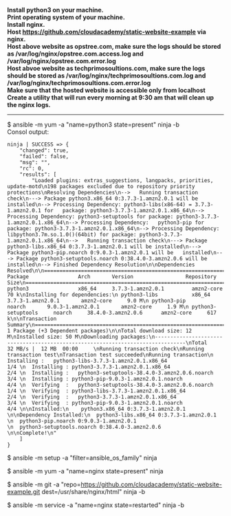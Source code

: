 **Install python3 on your machine.  
Print operating system of your machine.  
Install nginx.  
Host https://github.com/cloudacademy/static-website-example via nginx.  
Host above website as opstree.com, make sure the logs should be stored as /var/log/nginx/opstree.com.access.log and /var/log/nginx/opstree.com.error.log  
Host abvoe website as techprimosoultions.com, make sure the logs should be stored as /var/log/nginx/techprimosoultions.com.log and /var/log/nginx/techprimosoultions.com.error.log  
Make sure that the hosted website is accessible only from localhost  
Create a utility that will run every morning at 9:30 am that will clean up the nginx logs.**
  
------------------------------------------------------------------------------------------------------------------    
$ ansible -m yum -a "name=python3 state=present" ninja -b  
Consol output:  
```
ninja | SUCCESS => {
    "changed": true,
    "failed": false,
    "msg": "",
    "rc": 0,
    "results": [
        "Loaded plugins: extras_suggestions, langpacks, priorities, update-motd\n198 packages excluded due to repository priority protections\nResolving Dependencies\n-->   Running transaction check\n---> Package python3.x86_64 0:3.7.3-1.amzn2.0.1 will be installed\n--> Processing Dependency: python3-libs(x86-64) = 3.7.3-1.amzn2.0.1 for   package: python3-3.7.3-1.amzn2.0.1.x86_64\n--> Processing Dependency: python3-setuptools for package: python3-3.7.3-1.amzn2.0.1.x86_64\n--> Processing Dependency:   python3-pip for package: python3-3.7.3-1.amzn2.0.1.x86_64\n--> Processing Dependency: libpython3.7m.so.1.0()(64bit) for package: python3-3.7.3-1.amzn2.0.1.x86_64\n-->   Running transaction check\n---> Package python3-libs.x86_64 0:3.7.3-1.amzn2.0.1 will be installed\n---> Package python3-pip.noarch 0:9.0.3-1.amzn2.0.1 will be   installed\n---> Package python3-setuptools.noarch 0:38.4.0-3.amzn2.0.6 will be installed\n--> Finished Dependency Resolution\n\nDependencies   Resolved\n\n================================================================================\n Package                Arch       Version                 Repository        Size\n================================================================================\nInstalling:\n python3                x86_64     3.7.3-1.amzn2.0.1         amzn2-core      70 k\nInstalling for dependencies:\n python3-libs           x86_64     3.7.3-1.amzn2.0.1       amzn2-core     9.0 M\n python3-pip            noarch       9.0.3-1.amzn2.0.1       amzn2-core     1.9 M\n python3-setuptools     noarch     38.4.0-3.amzn2.0.6      amzn2-core     617 k\n\nTransaction   Summary\n================================================================================\nInstall  1 Package (+3 Dependent packages)\n\nTotal download size: 12   M\nInstalled size: 50 M\nDownloading packages:\n--------------------------------------------------------------------------------\nTotal                                                 32 MB/s |  12 MB  00:00     \nRunning transaction check\nRunning transaction test\nTransaction test succeeded\nRunning transaction\n  Installing :   python3-libs-3.7.3-1.amzn2.0.1.x86_64                        1/4 \n  Installing : python3-3.7.3-1.amzn2.0.1.x86_64                             2/4 \n  Installing :   python3-setuptools-38.4.0-3.amzn2.0.6.noarch                 3/4 \n  Installing : python3-pip-9.0.3-1.amzn2.0.1.noarch                         4/4 \n  Verifying  :   python3-setuptools-38.4.0-3.amzn2.0.6.noarch                 1/4 \n  Verifying  : python3-libs-3.7.3-1.amzn2.0.1.x86_64                        2/4 \n  Verifying  :   python3-3.7.3-1.amzn2.0.1.x86_64                             3/4 \n  Verifying  : python3-pip-9.0.3-1.amzn2.0.1.noarch                         4/4 \n\nInstalled:\n    python3.x86_64 0:3.7.3-1.amzn2.0.1                                            \n\nDependency Installed:\n  python3-libs.x86_64 0:3.7.3-1.amzn2.0.1                                         \n  python3-pip.noarch 0:9.0.3-1.amzn2.0.1                                        \n  python3-setuptools.noarch 0:38.4.0-3.amzn2.0.6                                  \n\nComplete!\n"  
    ]  
}  
```
$ ansible -m setup -a "filter=ansible_os_family" ninja  

$ ansible -m yum -a "name=nginx state=present" ninja  

$ ansible -m git -a "repo=https://github.com/cloudacademy/static-website-example.git dest=/usr/share/nginx/html" ninja -b  

$ ansible -m service -a "name=nginx state=restarted" ninja -b  








